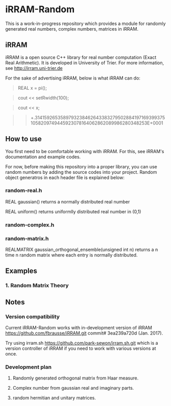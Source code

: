 # iRRAM-Random
This is a work-in-progress repository which provides a module for randomly generated real numbers, complex numbers, matrices in iRRAM.

## iRRAM
iRRAM is a open source C++ library for real number computation (Exact Real Arithmetic). It is developed in University of Trier. For more information, see http://irram.uni-trier.de

For the sake of advertising iRRAM, below is what iRRAM can do:

>REAL x = pi();

>cout << setRwidth(100);

>cout << x;

>> +.31415926535897932384626433832795028841971693993751058209749445923078164062862089986280348253E+0001

## How to use
You first need to be comfortable working with iRRAM. For this, see iRRAM's documentation and example codes.

For now, before making this repository into a proper library, you can use random numbers by adding the source codes into your project. Random object generatros in each header file is explained below:

### random-real.h

REAL gaussian() returns a normally distributed real number

REAL uniform() returns uniformlly distributed real number in (0,1)

### random-complex.h

### random-matrix.h

REALMATRIX gaussian_orthogonal_ensemble(unsigned int n) returns a n time n random matrix where each entry is normally distributed.

## Examples

### 1. Random Matrix Theory

## Notes

### Version compatibility
Current iRRAM-Random works with in-development version of iRRAM https://github.com/fbrausse/iRRAM.git commit# 3ea239a720d (Jan. 2017).

Try using irram.sh https://github.com/park-sewon/irram.sh.git which is a version controller of iRRAM if you need to work with various versions at once.

### Development plan

1. Randomly generated orthogonal matrix from Haar measure.

2. Complex number from gaussian real and imaginary parts.

3. random hermitian and unitary matrices.
